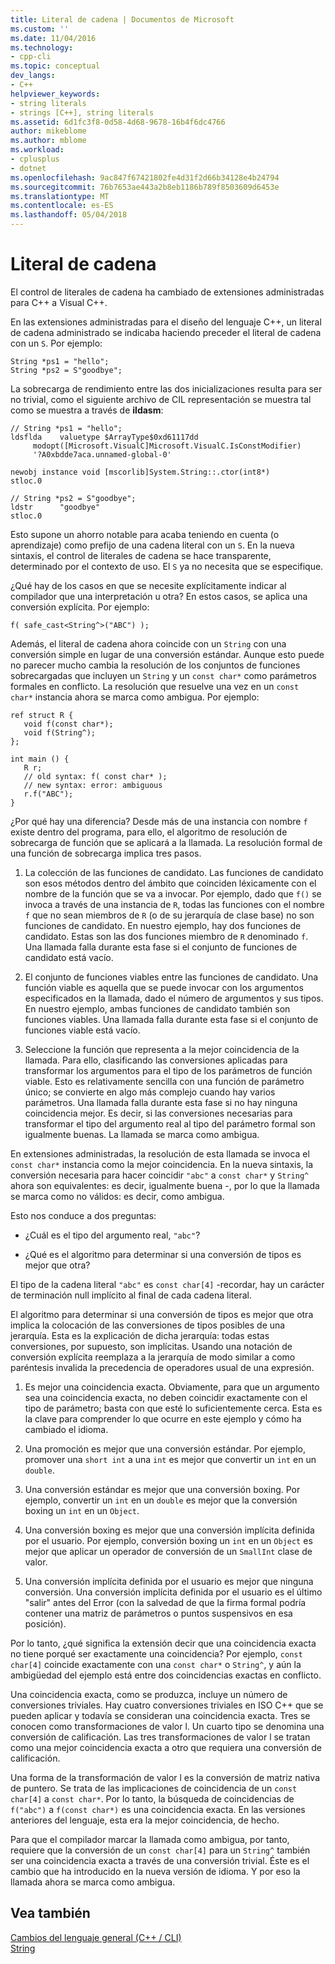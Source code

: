 ```yaml
---
title: Literal de cadena | Documentos de Microsoft
ms.custom: ''
ms.date: 11/04/2016
ms.technology:
- cpp-cli
ms.topic: conceptual
dev_langs:
- C++
helpviewer_keywords:
- string literals
- strings [C++], string literals
ms.assetid: 6d1fc3f8-0d58-4d68-9678-16b4f6dc4766
author: mikeblome
ms.author: mblome
ms.workload:
- cplusplus
- dotnet
ms.openlocfilehash: 9ac847f67421802fe4d31f2d66b34128e4b24794
ms.sourcegitcommit: 76b7653ae443a2b8eb1186b789f8503609d6453e
ms.translationtype: MT
ms.contentlocale: es-ES
ms.lasthandoff: 05/04/2018
---
```

# <a name="string-literal"></a>Literal de cadena
El control de literales de cadena ha cambiado de extensiones administradas para C++ a Visual C++.  
  
 En las extensiones administradas para el diseño del lenguaje C++, un literal de cadena administrado se indicaba haciendo preceder el literal de cadena con un `S`. Por ejemplo:  
  
```  
String *ps1 = "hello";  
String *ps2 = S"goodbye";  
```  
  
 La sobrecarga de rendimiento entre las dos inicializaciones resulta para ser no trivial, como el siguiente archivo de CIL representación se muestra tal como se muestra a través de **ildasm**:  
  
```  
// String *ps1 = "hello";  
ldsflda    valuetype $ArrayType$0xd61117dd  
     modopt([Microsoft.VisualC]Microsoft.VisualC.IsConstModifier)   
     '?A0xbdde7aca.unnamed-global-0'  
  
newobj instance void [mscorlib]System.String::.ctor(int8*)  
stloc.0  
  
// String *ps2 = S"goodbye";  
ldstr      "goodbye"  
stloc.0  
```  
  
 Esto supone un ahorro notable para acaba teniendo en cuenta (o aprendizaje) como prefijo de una cadena literal con un `S`. En la nueva sintaxis, el control de literales de cadena se hace transparente, determinado por el contexto de uso. El `S` ya no necesita que se especifique.  
  
 ¿Qué hay de los casos en que se necesite explícitamente indicar al compilador que una interpretación u otra? En estos casos, se aplica una conversión explícita. Por ejemplo:  
  
```  
f( safe_cast<String^>("ABC") );  
```  
  
 Además, el literal de cadena ahora coincide con un `String` con una conversión simple en lugar de una conversión estándar. Aunque esto puede no parecer mucho cambia la resolución de los conjuntos de funciones sobrecargadas que incluyen un `String` y un `const char*` como parámetros formales en conflicto. La resolución que resuelve una vez en un `const char*` instancia ahora se marca como ambigua. Por ejemplo:  
  
```  
ref struct R {  
   void f(const char*);  
   void f(String^);  
};  
  
int main () {  
   R r;  
   // old syntax: f( const char* );  
   // new syntax: error: ambiguous  
   r.f("ABC");   
}  
```  
  
 ¿Por qué hay una diferencia? Desde más de una instancia con nombre `f` existe dentro del programa, para ello, el algoritmo de resolución de sobrecarga de función que se aplicará a la llamada. La resolución formal de una función de sobrecarga implica tres pasos.  
  
1.  La colección de las funciones de candidato. Las funciones de candidato son esos métodos dentro del ámbito que coinciden léxicamente con el nombre de la función que se va a invocar. Por ejemplo, dado que `f()` se invoca a través de una instancia de `R`, todas las funciones con el nombre `f` que no sean miembros de `R` (o de su jerarquía de clase base) no son funciones de candidato. En nuestro ejemplo, hay dos funciones de candidato. Estas son las dos funciones miembro de `R` denominado `f`. Una llamada falla durante esta fase si el conjunto de funciones de candidato está vacío.  
  
2.  El conjunto de funciones viables entre las funciones de candidato. Una función viable es aquella que se puede invocar con los argumentos especificados en la llamada, dado el número de argumentos y sus tipos. En nuestro ejemplo, ambas funciones de candidato también son funciones viables. Una llamada falla durante esta fase si el conjunto de funciones viable está vacío.  
  
3.  Seleccione la función que representa a la mejor coincidencia de la llamada. Para ello, clasificando las conversiones aplicadas para transformar los argumentos para el tipo de los parámetros de función viable. Esto es relativamente sencilla con una función de parámetro único; se convierte en algo más complejo cuando hay varios parámetros. Una llamada falla durante esta fase si no hay ninguna coincidencia mejor. Es decir, si las conversiones necesarias para transformar el tipo del argumento real al tipo del parámetro formal son igualmente buenas. La llamada se marca como ambigua.  
  
 En extensiones administradas, la resolución de esta llamada se invoca el `const char*` instancia como la mejor coincidencia. En la nueva sintaxis, la conversión necesaria para hacer coincidir `"abc"` a `const char*` y `String^` ahora son equivalentes: es decir, igualmente buena -, por lo que la llamada se marca como no válidos: es decir, como ambigua.  
  
 Esto nos conduce a dos preguntas:  
  
-   ¿Cuál es el tipo del argumento real, `"abc"`?  
  
-   ¿Qué es el algoritmo para determinar si una conversión de tipos es mejor que otra?  
  
 El tipo de la cadena literal `"abc"` es `const char[4]` -recordar, hay un carácter de terminación null implícito al final de cada cadena literal.  
  
 El algoritmo para determinar si una conversión de tipos es mejor que otra implica la colocación de las conversiones de tipos posibles de una jerarquía. Esta es la explicación de dicha jerarquía: todas estas conversiones, por supuesto, son implícitas. Usando una notación de conversión explícita reemplaza a la jerarquía de modo similar a como paréntesis invalida la precedencia de operadores usual de una expresión.  
  
1.  Es mejor una coincidencia exacta. Obviamente, para que un argumento sea una coincidencia exacta, no deben coincidir exactamente con el tipo de parámetro; basta con que esté lo suficientemente cerca. Esta es la clave para comprender lo que ocurre en este ejemplo y cómo ha cambiado el idioma.  
  
2.  Una promoción es mejor que una conversión estándar. Por ejemplo, promover una `short int` a una `int` es mejor que convertir un `int` en un `double`.  
  
3.  Una conversión estándar es mejor que una conversión boxing. Por ejemplo, convertir un `int` en un `double` es mejor que la conversión boxing un `int` en un `Object`.  
  
4.  Una conversión boxing es mejor que una conversión implícita definida por el usuario. Por ejemplo, conversión boxing un `int` en un `Object` es mejor que aplicar un operador de conversión de un `SmallInt` clase de valor.  
  
5.  Una conversión implícita definida por el usuario es mejor que ninguna conversión. Una conversión implícita definida por el usuario es el último "salir" antes del Error (con la salvedad de que la firma formal podría contener una matriz de parámetros o puntos suspensivos en esa posición).  
  
 Por lo tanto, ¿qué significa la extensión decir que una coincidencia exacta no tiene porqué ser exactamente una coincidencia? Por ejemplo, `const char[4]` coincide exactamente con una `const char*` o `String^`, y aún la ambigüedad del ejemplo está entre dos coincidencias exactas en conflicto.  
  
 Una coincidencia exacta, como se produzca, incluye un número de conversiones triviales. Hay cuatro conversiones triviales en ISO C++ que se pueden aplicar y todavía se consideran una coincidencia exacta. Tres se conocen como transformaciones de valor l. Un cuarto tipo se denomina una conversión de calificación. Las tres transformaciones de valor l se tratan como una mejor coincidencia exacta a otro que requiera una conversión de calificación.  
  
 Una forma de la transformación de valor l es la conversión de matriz nativa de puntero. Se trata de las implicaciones de coincidencia de un `const char[4]` a `const char*`. Por lo tanto, la búsqueda de coincidencias de `f("abc")` a `f(const char*)` es una coincidencia exacta. En las versiones anteriores del lenguaje, esta era la mejor coincidencia, de hecho.  
  
 Para que el compilador marcar la llamada como ambigua, por tanto, requiere que la conversión de un `const char[4]` para un `String^` también ser una coincidencia exacta a través de una conversión trivial. Éste es el cambio que ha introducido en la nueva versión de idioma. Y por eso la llamada ahora se marca como ambigua.  
  
## <a name="see-also"></a>Vea también  
 [Cambios del lenguaje general (C++ / CLI)](../dotnet/general-language-changes-cpp-cli.md)   
 [String](../windows/string-cpp-component-extensions.md)